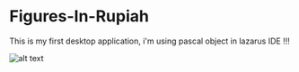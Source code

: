 # Figures-In-Rupiah
This is my first desktop application, i'm using pascal object in lazarus IDE !!!

![alt text](https://github.com/[mas-diq]/[Figures-In-Rupiah]/Banner.jpg?raw=true)
